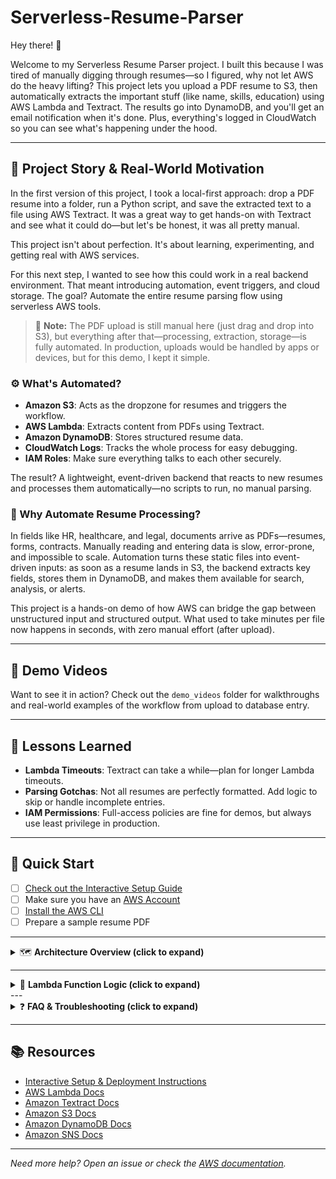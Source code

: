 # Serverless-Resume-Parser

Hey there! 👋

Welcome to my Serverless Resume Parser project. I built this because I was tired of manually digging through resumes—so I figured, why not let AWS do the heavy lifting? This project lets you upload a PDF resume to S3, then automatically extracts the important stuff (like name, skills, education) using AWS Lambda and Textract. The results go into DynamoDB, and you'll get an email notification when it's done. Plus, everything's logged in CloudWatch so you can see what's happening under the hood.

---

## 📝 Project Story & Real-World Motivation

In the first version of this project, I took a local-first approach: drop a PDF resume into a folder, run a Python script, and save the extracted text to a file using AWS Textract. It was a great way to get hands-on with Textract and see what it could do—but let's be honest, it was all pretty manual.

This project isn't about perfection. It's about learning, experimenting, and getting real with AWS services.

For this next step, I wanted to see how this could work in a real backend environment. That meant introducing automation, event triggers, and cloud storage. The goal? Automate the entire resume parsing flow using serverless AWS tools.

> 📌 **Note:** The PDF upload is still manual here (just drag and drop into S3), but everything after that—processing, extraction, storage—is fully automated. In production, uploads would be handled by apps or devices, but for this demo, I kept it simple.

### ⚙️ What's Automated?

- **Amazon S3**: Acts as the dropzone for resumes and triggers the workflow.
- **AWS Lambda**: Extracts content from PDFs using Textract.
- **Amazon DynamoDB**: Stores structured resume data.
- **CloudWatch Logs**: Tracks the whole process for easy debugging.
- **IAM Roles**: Make sure everything talks to each other securely.

The result? A lightweight, event-driven backend that reacts to new resumes and processes them automatically—no scripts to run, no manual parsing.

### 🏢 Why Automate Resume Processing?

In fields like HR, healthcare, and legal, documents arrive as PDFs—resumes, forms, contracts. Manually reading and entering data is slow, error-prone, and impossible to scale. Automation turns these static files into event-driven inputs: as soon as a resume lands in S3, the backend extracts key fields, stores them in DynamoDB, and makes them available for search, analysis, or alerts.

This project is a hands-on demo of how AWS can bridge the gap between unstructured input and structured output. What used to take minutes per file now happens in seconds, with zero manual effort (after upload).

---

## 🎥 Demo Videos

Want to see it in action? Check out the `demo_videos` folder for walkthroughs and real-world examples of the workflow from upload to database entry.

---

## 🧠 Lessons Learned

- **Lambda Timeouts**: Textract can take a while—plan for longer Lambda timeouts.
- **Parsing Gotchas**: Not all resumes are perfectly formatted. Add logic to skip or handle incomplete entries.
- **IAM Permissions**: Full-access policies are fine for demos, but always use least privilege in production.

---

## 🚀 Quick Start

- [ ] [Check out the Interactive Setup Guide](./INSTRUCTIONS.md)
- [ ] Make sure you have an [AWS Account](https://aws.amazon.com/)
- [ ] [Install the AWS CLI](https://docs.aws.amazon.com/cli/latest/userguide/getting-started-install.html)
- [ ] Prepare a sample resume PDF

---

<details>
<summary>🗺️ <strong>Architecture Overview (click to expand)</strong></summary>

```mermaid
flowchart TD
    A[S3: Upload Resume PDF] -->|Triggers| B[Lambda Function]
    B --> C[Textract: OCR]
    B --> D[DynamoDB: Store Data]
    B --> E[SNS: Email Notification]
    B --> F[CloudWatch: Logs]
    C --> B
```

- **IAM**: Secure roles and permissions for Lambda ([docs](https://docs.aws.amazon.com/IAM/latest/UserGuide/introduction.html))
- **S3**: PDF upload triggers Lambda ([docs](https://docs.aws.amazon.com/s3/index.html))
- **Lambda**: Uses Textract for OCR, parses resume, stores data in DynamoDB, sends SNS notifications ([docs](https://docs.aws.amazon.com/lambda/latest/dg/welcome.html))
- **DynamoDB**: Stores parsed resume data ([docs](https://docs.aws.amazon.com/dynamodb/index.html))
- **CloudWatch**: Logs and monitors Lambda execution ([docs](https://docs.aws.amazon.com/cloudwatch/index.html))
- **SNS**: Email notifications on new resume uploads ([docs](https://docs.aws.amazon.com/sns/index.html))

</details>

---

<details>
<summary>🧠 <strong>Lambda Function Logic (click to expand)</strong></summary>

- [ ] Triggered by S3 upload
- [ ] Uses Textract to extract text from PDF
- [ ] Parses for name, skills, and education
- [ ] Stores parsed data in DynamoDB
- [ ] Sends SNS notification
- [ ] Logs all steps for monitoring

</details>
---

<details>
<summary>❓ <strong>FAQ & Troubleshooting (click to expand)</strong></summary>

### ✅ 1. Textract AccessDeniedException
**Error Message:**
```
User is not authorized to perform: textract:DetectDocumentText
```
**Solution:**
- Attach the `AmazonTextractFullAccess` policy to the Lambda's execution role.
- Verify the role is linked under Lambda's "Configuration > Permissions" tab.

---

### ✅ 2. Textract InvalidS3ObjectException
**Error Message:**
```
Unable to get object metadata from S3. Check object key, region and/or access permissions.
```
**Solution:**
- Ensure S3 bucket and Lambda are in the same region (`us-east-1`).
- Give `s3:GetObject` permission to the Lambda role.
- Make sure the file is uploaded correctly and accessible in S3.

---

### ✅ 3. Lambda Timeout or Textract Endpoint Error
**Error Message:**
```
Textract failed: Could not connect to the endpoint URL
```
**Solution:**
- Use a region that supports Textract (e.g., `us-east-1`).
- Make sure all services are in the same region.

---

### ✅ 4. No Output in DynamoDB Table
**Symptoms:**
- Resume uploaded to S3, logs printed resume data, but no data in DynamoDB.
**Solution:**
- Ensure table name in Lambda matches DynamoDB table.
- Use `ResumeID` as the partition key.
- Log resume data before inserting for debugging.

---

### ✅ 5. CloudWatch Logs Not Visible
**Symptoms:**
- Lambda triggered but no logs in CloudWatch.
**Solution:**
- Attach `AWSLambdaBasicExecutionRole` or `CloudWatchLogsFullAccess` to Lambda's IAM role.
- Add `print()` and logging statements in Lambda.

---

### ✅ 6. SNS Emails Not Delivered
**Solution:**
- Confirm the SNS subscription via the email link.
- Resend confirmation if missed.

</details>

---

## 📚 Resources
- [Interactive Setup & Deployment Instructions](./INSTRUCTIONS.md)
- [AWS Lambda Docs](https://docs.aws.amazon.com/lambda/latest/dg/welcome.html)
- [Amazon Textract Docs](https://docs.aws.amazon.com/textract/latest/dg/what-is.html)
- [Amazon S3 Docs](https://docs.aws.amazon.com/s3/index.html)
- [Amazon DynamoDB Docs](https://docs.aws.amazon.com/dynamodb/index.html)
- [Amazon SNS Docs](https://docs.aws.amazon.com/sns/index.html)

---

*Need more help? Open an issue or check the [AWS documentation](https://docs.aws.amazon.com/).*
